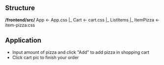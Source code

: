 ## Structure

**/frontend/src/**
App <- App.css
 |_ Cart <- cart.css
 |_ ListItems
     |_ ItemPizza <- item-pizza.css

## Application

* Input amount of pizza and click "Add" to add pizza in shopping cart
* Click cart pic to finish your order
